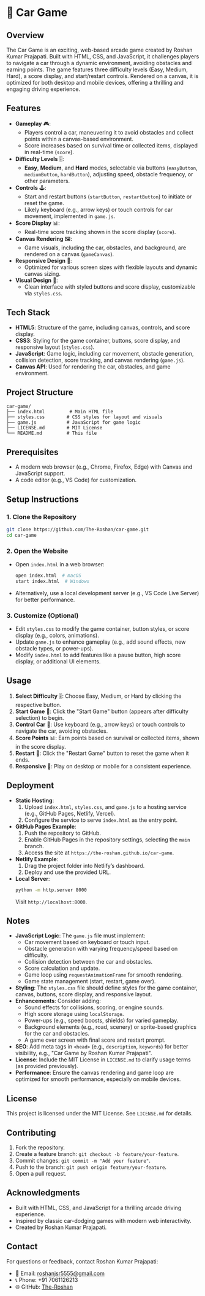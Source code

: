 # 🚗 Car Game

## Overview
The Car Game is an exciting, web-based arcade game created by Roshan Kumar Prajapati. Built with HTML, CSS, and JavaScript, it challenges players to navigate a car through a dynamic environment, avoiding obstacles and earning points. The game features three difficulty levels (Easy, Medium, Hard), a score display, and start/restart controls. Rendered on a canvas, it is optimized for both desktop and mobile devices, offering a thrilling and engaging driving experience.

## Features
- **Gameplay** 🎮:
  - Players control a car, maneuvering it to avoid obstacles and collect points within a canvas-based environment.
  - Score increases based on survival time or collected items, displayed in real-time (`score`).
- **Difficulty Levels** 🎚️:
  - **Easy**, **Medium**, and **Hard** modes, selectable via buttons (`easyButton`, `mediumButton`, `hardButton`), adjusting speed, obstacle frequency, or other parameters.
- **Controls** 🕹️:
  - Start and restart buttons (`startButton`, `restartButton`) to initiate or reset the game.
  - Likely keyboard (e.g., arrow keys) or touch controls for car movement, implemented in `game.js`.
- **Score Display** 📊:
  - Real-time score tracking shown in the score display (`score`).
- **Canvas Rendering** 🖼️:
  - Game visuals, including the car, obstacles, and background, are rendered on a canvas (`gameCanvas`).
- **Responsive Design** 📱:
  - Optimized for various screen sizes with flexible layouts and dynamic canvas sizing.
- **Visual Design** 🎨:
  - Clean interface with styled buttons and score display, customizable via `styles.css`.

## Tech Stack
- **HTML5**: Structure of the game, including canvas, controls, and score display.
- **CSS3**: Styling for the game container, buttons, score display, and responsive layout (`styles.css`).
- **JavaScript**: Game logic, including car movement, obstacle generation, collision detection, score tracking, and canvas rendering (`game.js`).
- **Canvas API**: Used for rendering the car, obstacles, and game environment.

## Project Structure
```
car-game/
├── index.html         # Main HTML file
├── styles.css        # CSS styles for layout and visuals
├── game.js           # JavaScript for game logic
├── LICENSE.md        # MIT License
└── README.md         # This file
```

## Prerequisites
- A modern web browser (e.g., Chrome, Firefox, Edge) with Canvas and JavaScript support.
- A code editor (e.g., VS Code) for customization.

## Setup Instructions

### 1. Clone the Repository
```bash
git clone https://github.com/The-Roshan/car-game.git
cd car-game
```

### 2. Open the Website
- Open `index.html` in a web browser:
  ```bash
  open index.html  # macOS
  start index.html  # Windows
  ```
- Alternatively, use a local development server (e.g., VS Code Live Server) for better performance.

### 3. Customize (Optional)
- Edit `styles.css` to modify the game container, button styles, or score display (e.g., colors, animations).
- Update `game.js` to enhance gameplay (e.g., add sound effects, new obstacle types, or power-ups).
- Modify `index.html` to add features like a pause button, high score display, or additional UI elements.

## Usage
1. **Select Difficulty** 🎚️: Choose Easy, Medium, or Hard by clicking the respective button.
2. **Start Game** 🚀: Click the "Start Game" button (appears after difficulty selection) to begin.
3. **Control Car** 🚗: Use keyboard (e.g., arrow keys) or touch controls to navigate the car, avoiding obstacles.
4. **Score Points** 📊: Earn points based on survival or collected items, shown in the score display.
5. **Restart** 🔄: Click the "Restart Game" button to reset the game when it ends.
6. **Responsive** 📱: Play on desktop or mobile for a consistent experience.

## Deployment
- **Static Hosting**:
  1. Upload `index.html`, `styles.css`, and `game.js` to a hosting service (e.g., GitHub Pages, Netlify, Vercel).
  2. Configure the service to serve `index.html` as the entry point.
- **GitHub Pages Example**:
  1. Push the repository to GitHub.
  2. Enable GitHub Pages in the repository settings, selecting the `main` branch.
  3. Access the site at `https://the-roshan.github.io/car-game`.
- **Netlify Example**:
  1. Drag the project folder into Netlify’s dashboard.
  2. Deploy and use the provided URL.
- **Local Server**:
  ```bash
  python -m http.server 8000
  ```
  Visit `http://localhost:8000`.

## Notes
- **JavaScript Logic**: The `game.js` file must implement:
  - Car movement based on keyboard or touch input.
  - Obstacle generation with varying frequency/speed based on difficulty.
  - Collision detection between the car and obstacles.
  - Score calculation and update.
  - Game loop using `requestAnimationFrame` for smooth rendering.
  - Game state management (start, restart, game over).
- **Styling**: The `styles.css` file should define styles for the game container, canvas, buttons, score display, and responsive layout.
- **Enhancements**: Consider adding:
  - Sound effects for collisions, scoring, or engine sounds.
  - High score storage using `localStorage`.
  - Power-ups (e.g., speed boosts, shields) for varied gameplay.
  - Background elements (e.g., road, scenery) or sprite-based graphics for the car and obstacles.
  - A game over screen with final score and restart prompt.
- **SEO**: Add meta tags in `<head>` (e.g., `description`, `keywords`) for better visibility, e.g., "Car Game by Roshan Kumar Prajapati".
- **License**: Include the MIT License in `LICENSE.md` to clarify usage terms (as provided previously).
- **Performance**: Ensure the canvas rendering and game loop are optimized for smooth performance, especially on mobile devices.

## License
This project is licensed under the MIT License. See `LICENSE.md` for details.

## Contributing
1. Fork the repository.
2. Create a feature branch: `git checkout -b feature/your-feature`.
3. Commit changes: `git commit -m "Add your feature"`.
4. Push to the branch: `git push origin feature/your-feature`.
5. Open a pull request.

## Acknowledgments
- Built with HTML, CSS, and JavaScript for a thrilling arcade driving experience.
- Inspired by classic car-dodging games with modern web interactivity.
- Created by Roshan Kumar Prajapati.

## Contact
For questions or feedback, contact Roshan Kumar Prajapati:
- 📧 Email: roshanjsr5555@gmail.com
- 📞 Phone: +91 7061126213
- 🌐 GitHub: [The-Roshan](https://github.com/The-Roshan)
